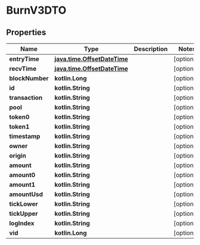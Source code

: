 
# BurnV3DTO

## Properties
Name | Type | Description | Notes
------------ | ------------- | ------------- | -------------
**entryTime** | [**java.time.OffsetDateTime**](java.time.OffsetDateTime.md) |  |  [optional]
**recvTime** | [**java.time.OffsetDateTime**](java.time.OffsetDateTime.md) |  |  [optional]
**blockNumber** | **kotlin.Long** |  |  [optional]
**id** | **kotlin.String** |  |  [optional]
**transaction** | **kotlin.String** |  |  [optional]
**pool** | **kotlin.String** |  |  [optional]
**token0** | **kotlin.String** |  |  [optional]
**token1** | **kotlin.String** |  |  [optional]
**timestamp** | **kotlin.String** |  |  [optional]
**owner** | **kotlin.String** |  |  [optional]
**origin** | **kotlin.String** |  |  [optional]
**amount** | **kotlin.String** |  |  [optional]
**amount0** | **kotlin.String** |  |  [optional]
**amount1** | **kotlin.String** |  |  [optional]
**amountUsd** | **kotlin.String** |  |  [optional]
**tickLower** | **kotlin.String** |  |  [optional]
**tickUpper** | **kotlin.String** |  |  [optional]
**logIndex** | **kotlin.String** |  |  [optional]
**vid** | **kotlin.Long** |  |  [optional]



